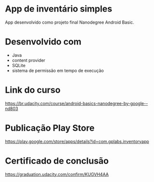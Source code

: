 # App de inventário simples
App desenvolvido como projeto final Nanodegree Android Basic.
# Desenvolvido com
- Java
- content provider 
- SQLite 
- sistema de permissão em tempo de execução
# Link do curso
https://br.udacity.com/course/android-basics-nanodegree-by-google--nd803
# Publicação Play Store
https://play.google.com/store/apps/details?id=com.gplabs.inventoryapp
# Certificado de conclusão
https://graduation.udacity.com/confirm/KUGVH4AA

